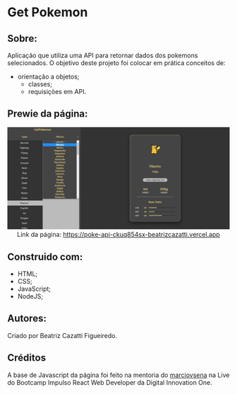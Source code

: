 # Get Pokemon

## Sobre:
Aplicação que utiliza uma API para retornar dados dos pokemons selecionados. O objetivo deste projeto foi colocar em prática conceitos de:
- orientação a objetos;
  - classes;
  - requisições em API.
 
## Prewie da página:
<div align="center">
    <img width="800px"src="https://github.com/BeatrizCazatti/poke-api/blob/main/screen-capture.png" alt="Prewie da página">    
</div>
<div align="center">
  Link da página: <a href='https://poke-api-ckuq854sx-beatrizcazatti.vercel.app' target="blank">https://poke-api-ckuq854sx-beatrizcazatti.vercel.app</a>
</div>


## Construido com:
- HTML;
- CSS;
- JavaScript;
- NodeJS;

## Autores:
Criado por Beatriz Cazatti Figueiredo.

## Créditos
A base de Javascript da página foi feito na mentoria do [marciovsena](https://github.com/marciovsena) na Live do Bootcamp Impulso React Web Developer da Digital Innovation One.
